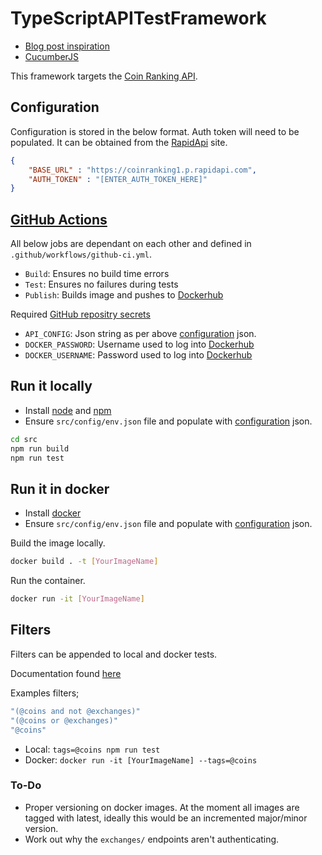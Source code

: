 # TypeScriptAPITestFramework

- [Blog post inspiration](https://sylvain.pontoreau.com/2018/04/30/typescript-cucumber-getting-started)
- [CucumberJS](https://github.com/cucumber/cucumber-js)

This framework targets the [Coin Ranking API](https://rapidapi.com/Coinranking/api/coinranking1).

## Configuration

Configuration is stored in the below format. Auth token will need to be populated. It can be obtained from the [RapidApi](https://rapidapi.com/Coinranking/api/coinranking1/) site.

```json
{
    "BASE_URL" : "https://coinranking1.p.rapidapi.com",
    "AUTH_TOKEN" : "[ENTER_AUTH_TOKEN_HERE]"
}
```

## [GitHub Actions](https://github.com/features/actions)

All below jobs are dependant on each other and defined in ```.github/workflows/github-ci.yml```.

- ```Build```: Ensures no build time errors
- ```Test```: Ensures no failures during tests
- ```Publish```: Builds image and pushes to [Dockerhub](https://hub.docker.com/)

Required [GitHub repositry secrets](https://docs.github.com/en/actions/security-guides/encrypted-secrets)

- ```API_CONFIG```: Json string as per above [configuration](#configuration) json.
- ```DOCKER_PASSWORD```: Username used to log into [Dockerhub](https://hub.docker.com/)
- ```DOCKER_USERNAME```: Password used to log into [Dockerhub](https://hub.docker.com/)

## Run it locally

- Install [node](https://nodejs.org/en/download/) and [npm](https://www.npmjs.com/)
- Ensure ```src/config/env.json``` file and populate with [configuration](#configuration) json.

```bash
cd src
npm run build
npm run test
```

## Run it in docker

- Install [docker](https://www.docker.com/products/docker-desktop)
- Ensure ```src/config/env.json``` file and populate with [configuration](#configuration) json.

Build the image locally.

```bash
docker build . -t [YourImageName] 
```

Run the container.

```bash
docker run -it [YourImageName] 
```

## Filters

Filters can be appended to local and docker tests.

Documentation found [here](https://cucumber.io/docs/cucumber/api/#tag-expressions)

Examples filters;

```bash
"(@coins and not @exchanges)"
"(@coins or @exchanges)"
"@coins"
```

- Local: ```tags=@coins npm run test```
- Docker: ```docker run -it [YourImageName] --tags=@coins```

### To-Do

- Proper versioning on docker images. At the moment all images are tagged with latest, ideally this would be an incremented major/minor version.
- Work out why the ```exchanges/``` endpoints aren't authenticating.
